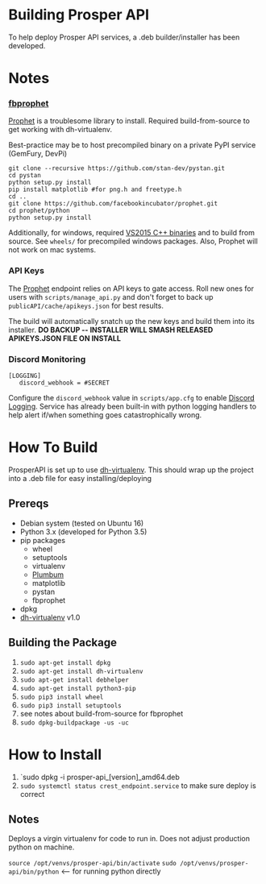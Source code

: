 # Building Prosper API
To help deploy Prosper API services, a .deb builder/installer has been developed.

# Notes

### [fbprophet](https://facebookincubator.github.io/prophet/docs/installation.html)
[Prophet](https://facebookincubator.github.io/prophet/docs/installation.html) is a troublesome library to install.  Required build-from-source to get working with dh-virtualenv.  

Best-practice may be to host precompiled binary on a private PyPI service (GemFury, DevPi)

```
git clone --recursive https://github.com/stan-dev/pystan.git
cd pystan
python setup.py install
pip install matplotlib #for png.h and freetype.h 
cd ..
git clone https://github.com/facebookincubator/prophet.git
cd prophet/python
python setup.py install
```

Additionally, for windows, required [VS2015 C++ binaries](http://landinghub.visualstudio.com/visual-cpp-build-tools) and to build from source.  See `wheels/` for precompiled windows packages.  Also, Prophet will not work on mac systems.

### API Keys
The [Prophet](https://github.com/EVEprosper/ProsperAPI/blob/master/docs/crest_endpoint.md#prophet) endpoint relies on API keys to gate access.  Roll new ones for users with `scripts/manage_api.py` and don't forget to back up `publicAPI/cache/apikeys.json` for best results.

The build will automatically snatch up the new keys and build them into its installer.  **DO BACKUP -- INSTALLER WILL SMASH RELEASED APIKEYS.JSON FILE ON INSTALL**

### Discord Monitoring
```
[LOGGING]
   discord_webhook = #SECRET
```
Configure the `discord_webhook` value in `scripts/app.cfg` to enable [Discord Logging](https://github.com/EVEprosper/ProsperCommon/blob/master/docs/prosper_logging.md#configure_discord_logger).  Service has already been built-in with python logging handlers to help alert if/when something goes catastrophically wrong.  

# How To Build
ProsperAPI is set up to use [dh-virtualenv](http://dh-virtualenv.readthedocs.io/en/latest/index.html).  This should wrap up the project into a .deb file for easy installing/deploying

## Prereqs
* Debian system (tested on Ubuntu 16)
* Python 3.x (developed for Python 3.5)
* pip packages
    * wheel
    * setuptools
    * virtualenv
    * [Plumbum](https://plumbum.readthedocs.io/en/latest/)
    * matplotlib
    * pystan
    * fbprophet
* dpkg
* [dh-virtualenv](http://dh-virtualenv.readthedocs.io/en/latest/index.html) v1.0

## Building the Package

1. `sudo apt-get install dpkg`
2. `sudo apt-get install dh-virtualenv`
3. `sudo apt-get install debhelper`
4. `sudo apt-get install python3-pip`
5. `sudo pip3 install wheel`
6. `sudo pip3 install setuptools`
7. see notes about build-from-source for fbprophet
7. `sudo dpkg-buildpackage -us -uc`

# How to Install

1. `sudo dpkg -i prosper-api_[version]_amd64.deb
2. `sudo systemctl status crest_endpoint.service` to  make sure deploy is correct

## Notes
Deploys a virgin virtualenv for code to run in.  Does not adjust production python on machine.

`source /opt/venvs/prosper-api/bin/activate`
`sudo /opt/venvs/prosper-api/bin/python` <-- for running python directly
